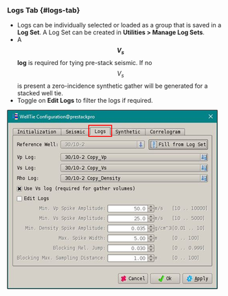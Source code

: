 ### Logs Tab {#logs-tab}

* Logs can be individually selected or loaded as a group that is saved in a **Log Set**. A Log Set can be created in **Utilities &gt; Manage Log Sets**.
* A **$$V_s$$ log** is required for tying pre-stack seismic. If no $$V_s$$ is present a zero-incidence synthetic gather will be generated for a stacked well tie.
* Toggle on **Edit Logs** to filter the logs if required.

![](/assets/201_Interpretation.png)



